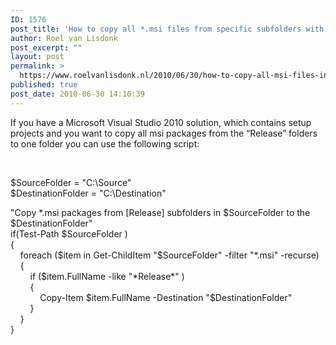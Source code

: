 ```yaml
---
ID: 1576
post_title: 'How to copy all *.msi files from specific subfolders with PowerShell'
author: Roel van Lisdonk
post_excerpt: ""
layout: post
permalink: >
  https://www.roelvanlisdonk.nl/2010/06/30/how-to-copy-all-msi-files-in-specific-subfolders-with-powershell/
published: true
post_date: 2010-06-30 14:10:39
---
```

<p>If you have a Microsoft Visual Studio 2010 solution, which contains setup projects and you want to copy all msi packages from the “Release” folders to one folder you can use the following script:</p>  <p>&#160;</p>  <p>$SourceFolder = &quot;C:\Source&quot;   <br />$DestinationFolder = &quot;C:\Destination&quot; </p>  <p>&quot;Copy *.msi packages from [Release] subfolders in $SourceFolder to the $DestinationFolder&quot;   <br />if(Test-Path $SourceFolder )    <br />{    <br />&#160;&#160;&#160; foreach ($item in Get-ChildItem &quot;$SourceFolder&quot; -filter &quot;*.msi&quot; -recurse)    <br />&#160;&#160;&#160; {    <br />&#160;&#160;&#160;&#160;&#160;&#160;&#160; if ($item.FullName -like &quot;*Release*&quot; )    <br />&#160;&#160;&#160;&#160;&#160;&#160;&#160; {    <br />&#160;&#160;&#160;&#160;&#160;&#160;&#160;&#160;&#160;&#160;&#160; Copy-Item $item.FullName -Destination &quot;$DestinationFolder&quot;    <br />&#160;&#160;&#160;&#160;&#160;&#160;&#160; }    <br />&#160;&#160;&#160; }     <br />}</p>